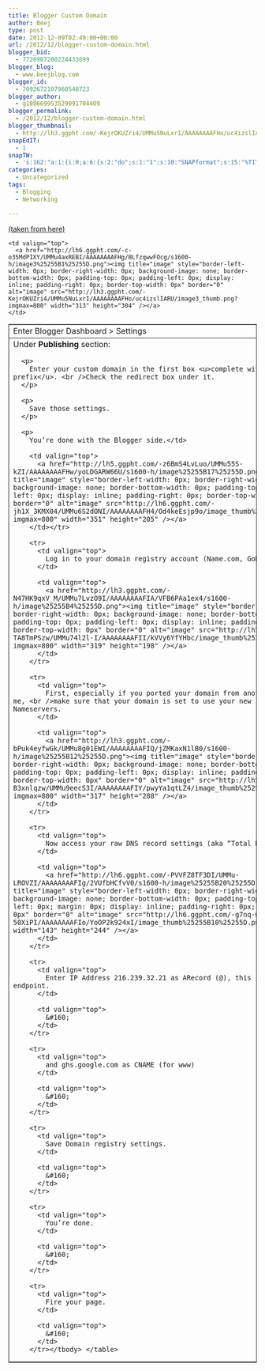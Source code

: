 ```yaml
---
title: Blogger Custom Domain
author: Beej
type: post
date: 2012-12-09T02:49:00+00:00
url: /2012/12/blogger-custom-domain.html
blogger_bid:
  - 7726907200224433699
blogger_blog:
  - www.beejblog.com
blogger_id:
  - 7092672107960540723
blogger_author:
  - g108669953529091704409
blogger_permalink:
  - /2012/12/blogger-custom-domain.html
blogger_thumbnail:
  - http://lh3.ggpht.com/-KejrOKUZri4/UMMu5NuLxrI/AAAAAAAAFHo/uc4izslIARU/image3_thumb.png?imgmax=800
snapEdIT:
  - 1
snapTW:
  - 's:162:"a:1:{i:0;a:6:{s:2:"do";s:1:"1";s:10:"SNAPformat";s:15:"%TITLE% - %URL%";s:8:"attchImg";s:1:"1";s:9:"isAutoImg";s:1:"A";s:8:"imgToUse";s:0:"";s:4:"doTW";s:1:"1";}}";'
categories:
  - Uncategorized
tags:
  - Blogging
  - Networking

---
```

<a href="http://www.techpinas.com/2009/09/what-is-google-or-bloggers-nameserver.html" target="_blank">(taken from here)</a> 

<table style="border-collapse: collapse" cellspacing="0" cellpadding="2" border="1">
  <tr>
    <td valign="top">
      Enter Blogger Dashboard > Settings
    </td>
    
    <td valign="top">
      <a href="http://lh6.ggpht.com/-c-o35MdPIXY/UMMu4axREBI/AAAAAAAAFHg/BLfzqwwFOcg/s1600-h/image3%25255B1%25255D.png"><img title="image" style="border-left-width: 0px; border-right-width: 0px; background-image: none; border-bottom-width: 0px; padding-top: 0px; padding-left: 0px; display: inline; padding-right: 0px; border-top-width: 0px" border="0" alt="image" src="http://lh3.ggpht.com/-KejrOKUZri4/UMMu5NuLxrI/AAAAAAAAFHo/uc4izslIARU/image3_thumb.png?imgmax=800" width="313" height="304" /></a>
    </td>
  </tr>
  
  <tr>
    <td valign="top">
      Under <b>Publishing</b> section: </p> 
      
      <p>
        Enter your custom domain in the first box <u>complete with the www prefix</u>. <br />Check the redirect box under it.
      </p>
      
      <p>
        Save those settings.
      </p>
      
      <p>
        You’re done with the Blogger side.</td> 
        
        <td valign="top">
          <a href="http://lh5.ggpht.com/-z6BmS4LvLuo/UMMu55S-kZI/AAAAAAAAFHw/yoLDGARW66U/s1600-h/image%25255B17%25255D.png"><img title="image" style="border-left-width: 0px; border-right-width: 0px; background-image: none; border-bottom-width: 0px; padding-top: 0px; padding-left: 0px; display: inline; padding-right: 0px; border-top-width: 0px" border="0" alt="image" src="http://lh6.ggpht.com/-jh1X_3KMX04/UMMu6S2dONI/AAAAAAAAFH4/Od4keEsjp9o/image_thumb%25255B9%25255D.png?imgmax=800" width="351" height="205" /></a>
        </td></tr> 
        
        <tr>
          <td valign="top">
            Log in to your domain registry account (Name.com, GoDaddy, etc.)
          </td>
          
          <td valign="top">
            <a href="http://lh3.ggpht.com/-N47HK9qxV_M/UMMu7LvzO9I/AAAAAAAAFIA/VFB6PAa1ex4/s1600-h/image%25255B4%25255D.png"><img title="image" style="border-left-width: 0px; border-right-width: 0px; background-image: none; border-bottom-width: 0px; padding-top: 0px; padding-left: 0px; display: inline; padding-right: 0px; border-top-width: 0px" border="0" alt="image" src="http://lh5.ggpht.com/-m-TA8TmPSzw/UMMu74l2l-I/AAAAAAAAFII/kVVy6YfYHbc/image_thumb%25255B2%25255D.png?imgmax=800" width="319" height="198" /></a>
          </td>
        </tr>
        
        <tr>
          <td valign="top">
            First, especially if you ported your domain from another registrar like me, <br />make sure that your domain is set to use your new registrar’s Nameservers.
          </td>
          
          <td valign="top">
            <a href="http://lh3.ggpht.com/-bPuk4eyfwGk/UMMu8g01EWI/AAAAAAAAFIQ/jZMKaxN1lB0/s1600-h/image%25255B12%25255D.png"><img title="image" style="border-left-width: 0px; border-right-width: 0px; background-image: none; border-bottom-width: 0px; padding-top: 0px; padding-left: 0px; display: inline; padding-right: 0px; border-top-width: 0px" border="0" alt="image" src="http://lh5.ggpht.com/-rR-B3xnlqzw/UMMu9eecS3I/AAAAAAAAFIY/pwyYa1qtLZ4/image_thumb%25255B6%25255D.png?imgmax=800" width="317" height="288" /></a>
          </td>
        </tr>
        
        <tr>
          <td valign="top">
            Now access your raw DNS record settings (aka “Total DNS”).
          </td>
          
          <td valign="top">
            <a href="http://lh6.ggpht.com/-PVVFZ8TF3DI/UMMu-LROVZI/AAAAAAAAFIg/2VUfbHCfvV0/s1600-h/image%25255B20%25255D.png"><img title="image" style="border-left-width: 0px; border-right-width: 0px; background-image: none; border-bottom-width: 0px; padding-top: 0px; padding-left: 0px; margin: 0px; display: inline; padding-right: 0px; border-top-width: 0px" border="0" alt="image" src="http://lh6.ggpht.com/-g7nq-w9TVso/UMMu-50XiPI/AAAAAAAAFIo/YoOP2k924xI/image_thumb%25255B10%25255D.png?imgmax=800" width="143" height="244" /></a>
          </td>
        </tr>
        
        <tr>
          <td valign="top">
            Enter IP Address 216.239.32.21 as ARecord (@), this is a primary Google endpoint.
          </td>
          
          <td valign="top">
            &#160;
          </td>
        </tr>
        
        <tr>
          <td valign="top">
            and ghs.google.com as CNAME (for www)
          </td>
          
          <td valign="top">
            &#160;
          </td>
        </tr>
        
        <tr>
          <td valign="top">
            Save Domain registry settings.
          </td>
          
          <td valign="top">
            &#160;
          </td>
        </tr>
        
        <tr>
          <td valign="top">
            You’re done.
          </td>
          
          <td valign="top">
            &#160;
          </td>
        </tr>
        
        <tr>
          <td valign="top">
            Fire your page.
          </td>
          
          <td valign="top">
            &#160;
          </td>
        </tr></tbody> </table>